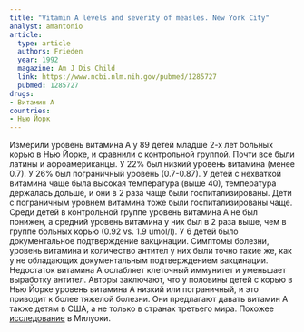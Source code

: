 ```yaml
---
title: "Vitamin A levels and severity of measles. New York City"
analyst: amantonio
article:
  type: article
  authors: Frieden
  year: 1992
  magazine: Am J Dis Child
  link: https://www.ncbi.nlm.nih.gov/pubmed/1285727
  pubmed: 1285727
drugs:
- Витамин A
countries:
- Нью Йорк
---
```


Измерили уровень витамина А у 89 детей младше 2-х лет больных корью в Нью Йорке, и сравнили с контрольной группой. Почти все были латины и афроамериканцы. У 22% был низкий уровень витамина (менее 0.7). У 26% был пограничный уровень (0.7-0.87). У детей с нехваткой витамина чаще была высокая температура (выше 40), температура держалась дольше, и они в 2 раза чаще были госпитализированы. Дети с пограничным уровнем витамина тоже были госпитализированы чаще. Среди детей в контрольной группе уровень витамина А не был понижен, а средний уровень витамина у них был в 2 раза выше, чем в группе больных корью (0.92 vs. 1.9 umol/l).
У 6 детей было документальное подтверждение вакцинации. Симптомы болезни, уровень витамина и количество антител у них были точно такие же, как у не обладающих документальным подтверждением вакцинации.
Недостаток витамина А ослабляет клеточный иммунитет и уменьшает выработку антител.
Авторы заключают, что у половины детей с корью в Нью Йорке уровень витамина А низкий или пограничный, и это приводит к более тяжелой болезни. Они предлагают давать витамин А также детям в США, а не только в странах третьего мира.
Похожее [исследование](https://www.ncbi.nlm.nih.gov/pubmed/8502524) в Милуоки.
